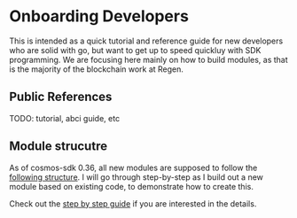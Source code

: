 # Onboarding Developers

This is intended as a quick tutorial and reference guide for new developers
who are solid with go, but want to get up to speed quickluy with SDK programming.
We are focusing here mainly on how to build modules, as that is the majority of
the blockchain work at Regen.

## Public References

TODO: tutorial, abci guide, etc

## Module strucutre

As of cosmos-sdk 0.36, all new modules are supposed to follow the
[following structure](https://github.com/cosmos/cosmos-sdk/blob/master/docs/building-modules/structure.md).
I will go through step-by-step as I build out a new module based on existing code, to demonstrate how to
create this.

Check out the [step by step guide](./module_layout.md) if you are interested in the details.